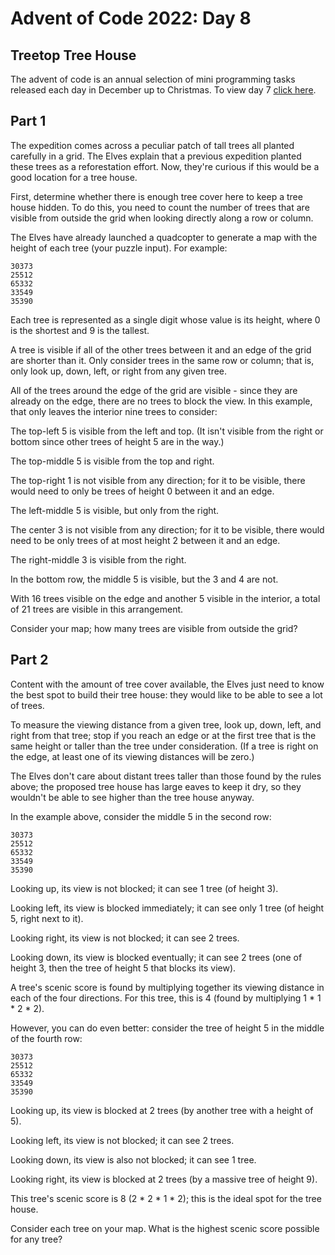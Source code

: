 # Advent of Code 2022: Day 8
## Treetop Tree House

The advent of code is an annual selection of mini programming tasks released each day in December up to Christmas. To view day 7 [click here](https://adventofcode.com/2022/day/7).

## Part 1
The expedition comes across a peculiar patch of tall trees all planted carefully in a grid. The Elves explain that a previous expedition planted these trees as a reforestation effort. Now, they're curious if this would be a good location for a tree house.

First, determine whether there is enough tree cover here to keep a tree house hidden. To do this, you need to count the number of trees that are visible from outside the grid when looking directly along a row or column.

The Elves have already launched a quadcopter to generate a map with the height of each tree (your puzzle input). For example:

    30373
    25512
    65332
    33549
    35390
Each tree is represented as a single digit whose value is its height, where 0 is the shortest and 9 is the tallest.

A tree is visible if all of the other trees between it and an edge of the grid are shorter than it. Only consider trees in the same row or column; that is, only look up, down, left, or right from any given tree.

All of the trees around the edge of the grid are visible - since they are already on the edge, there are no trees to block the view. In this example, that only leaves the interior nine trees to consider:

The top-left 5 is visible from the left and top. (It isn't visible from the right or bottom since other trees of height 5 are in the way.)

The top-middle 5 is visible from the top and right.

The top-right 1 is not visible from any direction; for it to be visible, there would need to only be trees of height 0 between it and an edge.

The left-middle 5 is visible, but only from the right.

The center 3 is not visible from any direction; for it to be visible, there would need to be only trees of at most height 2 between it and an edge.

The right-middle 3 is visible from the right.

In the bottom row, the middle 5 is visible, but the 3 and 4 are not.

With 16 trees visible on the edge and another 5 visible in the interior, a total of 21 trees are visible in this arrangement.

Consider your map; how many trees are visible from outside the grid?

## Part 2
Content with the amount of tree cover available, the Elves just need to know the best spot to build their tree house: they would like to be able to see a lot of trees.

To measure the viewing distance from a given tree, look up, down, left, and right from that tree; stop if you reach an edge or at the first tree that is the same height or taller than the tree under consideration. (If a tree is right on the edge, at least one of its viewing distances will be zero.)

The Elves don't care about distant trees taller than those found by the rules above; the proposed tree house has large eaves to keep it dry, so they wouldn't be able to see higher than the tree house anyway.

In the example above, consider the middle 5 in the second row:

    30373
    25512
    65332
    33549
    35390

Looking up, its view is not blocked; it can see 1 tree (of height 3).

Looking left, its view is blocked immediately; it can see only 1 tree (of height 5, right next to it).

Looking right, its view is not blocked; it can see 2 trees.

Looking down, its view is blocked eventually; it can see 2 trees (one of height 3, then the tree of height 5 that blocks its view).

A tree's scenic score is found by multiplying together its viewing distance in each of the four directions. For this tree, this is 4 (found by multiplying 1 * 1 * 2 * 2).

However, you can do even better: consider the tree of height 5 in the middle of the fourth row:

    30373
    25512
    65332
    33549
    35390
Looking up, its view is blocked at 2 trees (by another tree with a height of 5).

Looking left, its view is not blocked; it can see 2 trees.

Looking down, its view is also not blocked; it can see 1 tree.

Looking right, its view is blocked at 2 trees (by a massive tree of height 9).

This tree's scenic score is 8 (2 * 2 * 1 * 2); this is the ideal spot for the tree house.

Consider each tree on your map. What is the highest scenic score possible for any tree?